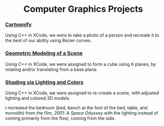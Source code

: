 <h1 align="center">Computer Graphics Projects</h1>

### [Cartoonify](https://github.com/mmagallanes/cmsi_371/tree/master/assignment1)

Using C++ in XCode, we were to take a photo of a person and recreate it to the best of our ability using Bezier curves. 

### [Geometric Modeling of a Scene](https://github.com/mmagallanes/cmsi_371/tree/master/assignment2_v2)

Using C++ in XCode, we were assigned to form a cube using 6 planes, by rotating and/or translating from a base plane. 

### [Shading via Lighting and Colors](https://github.com/mmagallanes/cmsi_371/tree/master/assignment3_v2)

Using C++ in XCode, we were assigned to re-create a scene, with adjusted lighting and colored 3D models. 

I recreated the bedroom (bed, bench at the foot of the bed, table, and monolith) from the film, *2001: A Space Odyssey* with the lighting instead of coming primarily from the floor, coming from the side. 

